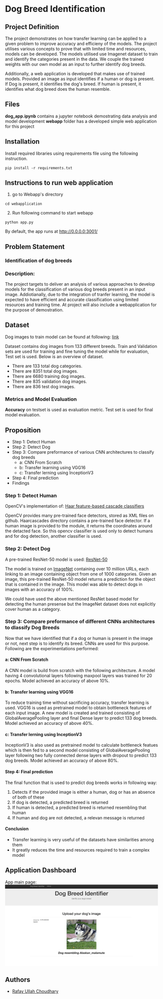 # Dog Breed Identification


## Project Definition
The project demonstrates on how transfer learning can be applied to a given problem to improve accuracy and efficieny of the models. The project utilises various concepts to prove that with limited time and resources, models can be developed. The models utilised use Imagenet dataset to train and identify the categories present in the data. We couple the trained weights with our own model as an input to further identify dog breeds.

Additionally, a web application is developed that makes use of trained models. Provided an image as input identifies if a human or dog is present. If Dog is present, it identifies the dog's breed. If human is present, it identifies what dog breed does the human resemble.


## Files
**dog_app.ipynb** contains a jupyter notebook demostrating data analysis and model development
**webapp** folder has a developed simple web application for this project


## Installation
Install required libraries using requirements file using the following instruction.
```
pip install -r requirements.txt 
```


## Instructions to run web application
1. go to Webapp's directory
```
cd webapplication
```
2. Run following command to start webapp
```
python app.py

```
By default, the app runs at http://0.0.0.0:3001/


## Problem Statement
### Identification of dog breeds
### Description: 
The project targets to deliver an analysis of various approaches to develop models for the classification of various dog breeds present in an input image. Addiotianally, due to the integration of tranfer learning, the model is expected to have efficient and accurate classification using limited resources and training time.
At project will also include a webapplication for the purpose of demostration.

## Dataset
Dog images to train model can be found at following:
[link](https://s3-us-west-1.amazonaws.com/udacity-aind/dog-project/dogImages.zip)

Dataset contains dog images from 133 different breeds. Train and Validation sets are used for training and fine tuning the  model while for evaluation, Test set is used.
Below is an overview of dataset.
* There are 133 total dog categories.
* There are 8351 total dog images.
* There are 6680 training dog images.
* There are 835 validation dog images.
* There are 836 test dog images.

### Metrics and Model Evaluation
**Accuracy** on testset is used as evaluation metric. Test set is used for final model evaluation.

## Proposition
* Step 1: Detect Human
* Step 2: Detect Dog
* Step 3: Compare preformance of various CNN architectures to classify dog breeds 
    * a: CNN From Scratch
    * b: Transfer learning using VGG16
    * c: Transfer lerning using InceptionV3
* Step 4: Final prediction
* Findings

### Step 1: Detect Human
OpenCV's implementation of:
[Haar feature-based cascade classifiers](http://docs.opencv.org/trunk/d7/d8b/tutorial_py_face_detection.html) 

OpenCV provides many pre-trained face detectors, stored as XML files on github. Haarcascades directory contains a pre-trained face detector.
If a human image is provided to the module, it returns the coordinates around the detacted face.
So this opencv classifier is used only to detect humans and for dog detection, another classifier is used.

### Step 2: Detect Dog
A pre-trained ResNet-50 model is used:
[ResNet-50](http://ethereon.github.io/netscope/#/gist/db945b393d40bfa26006) 

The model is trained on [ImageNet](http://www.image-net.org/) containing over 10 million URLs, each linking to an image containing object from one of 1000 categories. Given an image, this pre-trained ResNet-50 model returns a prediction for the object that is contained in the image.
This model was able to detect dogs in images with an accuracy of 100%.

We could have used the above mentioned ResNet based model for detecting the human presense but the ImageNet dataset does not explicitly cover human as a category.

### Step 3: Compare preformance of different CNNs architectures to dlassify Dog Breeds 
Now that we have identified that if a dog or human is present in the image or not, next step is to identify its breed. CNNs are used for this purpose.
Following are the experimentations performed:
#### a: CNN From Scratch
A CNN model is build from scratch with the following architecture.
A model having 4 convolutional layers following maxpool layers was trained for 20 epochs. 
Model achieved an accuracy of above 10%.
#### b: Transfer learning using VGG16
To reduce training time without sacrificing accuracy, transfer learning is used. VGG16 is used as pretrained model to obtain bottleneck features of each input image. A new model is created and trained consisting of GlobalAveragePooling layer and final Dense layer to predict 133 dog breeds. 
Model achieved an accuracy of above 40%.
#### c: Transfer lerning using InceptionV3
InceptionV3 is also used as pretrained model to calculate bottleneck featues which is then fed to a second model consisting of GlobalAveragePooling layer following two fully connected dense layers with dropout to predict 133 dog breeds.
Model achieved an accuracy of above 80%.
#### Step 4: Final prediction
The final function that is used to predict dog breeds works in following way:
1. Detects if the provided image is either a human, dog or has an absence of both of these
2. If dog is detected, a predicted breed is returned
3. If human is detected, a predicted breed is returned resembling that human 
4. If human and dog are not detected, a relevan message is returned

#### Conclusion
* Transfer learning is very useful of the datasets have similarities among them
* It greatly reduces the time and resources required to train a complex model


## Application Dashboard
App main page:
![Main page](https://github.com/rafayullah/Udacity-DogBreedClassifier/blob/main/images/Dashboard_Image.png?raw=true)


## Authors
* [Rafay Ullah Choudhary](https://github.com/rafayullah)
